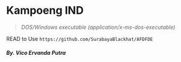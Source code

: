 # Kampoeng IND
> *DOS/Windows executable (application/x-ms-dos-executable)*

READ to Use `https://github.com/SurabayaBlackhat/AFDFDE`

##### By. Vico Ervanda Putra
